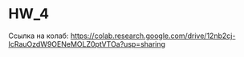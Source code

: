# HW_4

Ссылка на колаб: https://colab.research.google.com/drive/12nb2cj-IcRauOzdW9OENeMOLZ0ptVTOa?usp=sharing 
